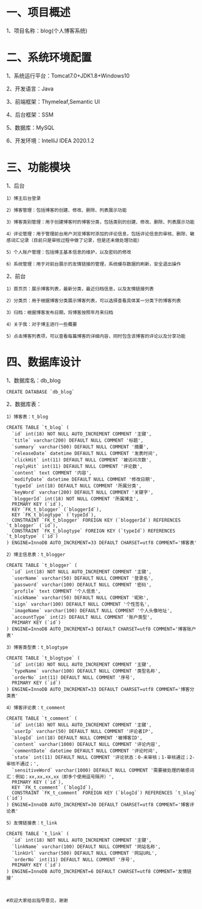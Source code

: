 # 一、项目概述

  1、项目名称：blog(个人博客系统)
  
# 二、系统环境配置

  1、系统运行平台：Tomcat7.0+JDK1.8+Windows10
  
  2、开发语言：Java
  
  3、前端框架：Thymeleaf,Semantic UI
  
  4、后台框架：SSM
  
  5、数据库：MySQL
  
  6、开发环境：IntelliJ IDEA 2020.1.2
  
# 三、功能模块

  1、后台
  
    1）博主后台登录
    
    2）博客管理：包括博客的创建、修改、删除、列表展示功能
    
    3）博客类别管理：用于创建博客时的博客分类，包括类别的创建、修改、删除、列表展示功能
    
    4）评论管理：用于管理前台用户浏览博客时添加的评论信息，包括评论信息的审核、删除、敏感词汇记录（目前只是审核过程中做了记录，但是还未做处理功能）
    
    5）个人账户管理：包括博主基本信息的维护，以及密码的修改
    
    6）系统管理：用于对前台展示的友情链接的管理，系统缓存数据的刷新，安全退出操作
  
  2、前台
  
    1）首页页：展示博客列表，最新分类，最近归档信息，以及友情链接列表
    
    2）分类页：用于根据博客分类展示博客列表，可以选择查看具体某一分类下的博客列表
    
    3）归档：根据博客发布日期，将博客按照年月来归档
    
    4）关于我：对于博主进行一些概要
    
    5）点击博客列表项，可以查看每篇博客的详细内容，同时包含该博客的评论以及分享功能
    
# 四、数据库设计

  1、数据库名：db_blog
  
    CREATE DATABASE `db_blog` 
  
  2、数据库表：
  
    1）博客表：t_blog

    CREATE TABLE `t_blog` (
      `id` int(18) NOT NULL AUTO_INCREMENT COMMENT '主键',
      `title` varchar(200) DEFAULT NULL COMMENT '标题',
      `summary` varchar(500) DEFAULT NULL COMMENT '摘要',
      `releaseDate` datetime DEFAULT NULL COMMENT '发表时间',
      `clickHit` int(11) DEFAULT NULL COMMENT '被访问次数',
      `replyHit` int(11) DEFAULT NULL COMMENT '评论数',
      `content` text COMMENT '内容',
      `modifyDate` datetime DEFAULT NULL COMMENT '修改日期',
      `typeId` int(18) DEFAULT NULL COMMENT '所属分类',
      `keyWord` varchar(200) DEFAULT NULL COMMENT '关键字',
      `bloggerId` int(18) NOT NULL COMMENT '所属博主',
      PRIMARY KEY (`id`),
      KEY `FK_t_blogger` (`bloggerId`),
      KEY `FK_t_blogtype` (`typeId`),
      CONSTRAINT `FK_t_blogger` FOREIGN KEY (`bloggerId`) REFERENCES `t_blogger` (`id`),
      CONSTRAINT `FK_t_blogtype` FOREIGN KEY (`typeId`) REFERENCES `t_blogtype` (`id`)
    ) ENGINE=InnoDB AUTO_INCREMENT=33 DEFAULT CHARSET=utf8 COMMENT='博客表'
    
    2）博主信息表：t_blogger

    CREATE TABLE `t_blogger` (
      `id` int(18) NOT NULL AUTO_INCREMENT COMMENT '主键',
      `userName` varchar(50) DEFAULT NULL COMMENT '登录名',
      `password` varchar(100) DEFAULT NULL COMMENT '密码',
      `profile` text COMMENT '个人信息',
      `nickName` varchar(50) DEFAULT NULL COMMENT '昵称',
      `sign` varchar(100) DEFAULT NULL COMMENT '个性签名',
      `imageName` varchar(100) DEFAULT NULL COMMENT '个人头像地址',
      `accountType` int(2) DEFAULT NULL COMMENT '账户类型',
      PRIMARY KEY (`id`)
    ) ENGINE=InnoDB AUTO_INCREMENT=3 DEFAULT CHARSET=utf8 COMMENT='博客账户表'
    
    3）博客类型表：t_blogtype
    
    CREATE TABLE `t_blogtype` (
      `id` int(18) NOT NULL AUTO_INCREMENT COMMENT '主键',
      `typeName` varchar(100) DEFAULT NULL COMMENT '类型名称',
      `orderNo` int(11) DEFAULT NULL COMMENT '序号',
      PRIMARY KEY (`id`)
    ) ENGINE=InnoDB AUTO_INCREMENT=33 DEFAULT CHARSET=utf8 COMMENT='博客分类表'
    
    4）博客评论表：t_comment
    
    CREATE TABLE `t_comment` (
      `id` int(18) NOT NULL AUTO_INCREMENT COMMENT '主键',
      `userIp` varchar(50) DEFAULT NULL COMMENT '评论者IP',
      `blogId` int(18) DEFAULT NULL COMMENT '被博客ID',
      `content` varchar(1000) DEFAULT NULL COMMENT '评论内容',
      `commentDate` datetime DEFAULT NULL COMMENT '评论时间',
      `state` int(11) DEFAULT NULL COMMENT '评论状态：0-未审核；1-审核通过；2-审核不通过；',
      `sensitiveWord` varchar(1000) DEFAULT NULL COMMENT '需要被处理的敏感词汇：例如：xx,xx,xx,xx（即多个使用逗号隔开）',
      PRIMARY KEY (`id`),
      KEY `FK_t_comment` (`blogId`),
      CONSTRAINT `FK_t_comment` FOREIGN KEY (`blogId`) REFERENCES `t_blog` (`id`)
    ) ENGINE=InnoDB AUTO_INCREMENT=30 DEFAULT CHARSET=utf8 COMMENT='博客评论表'
    
    5）友情链接表：t_link
    
    CREATE TABLE `t_link` (
      `id` int(18) NOT NULL AUTO_INCREMENT COMMENT '主键',
      `linkName` varchar(100) DEFAULT NULL COMMENT '网站名称',
      `linkUrl` varchar(500) DEFAULT NULL COMMENT '网站URL',
      `orderNo` int(11) DEFAULT NULL COMMENT '序号',
      PRIMARY KEY (`id`)
    ) ENGINE=InnoDB AUTO_INCREMENT=6 DEFAULT CHARSET=utf8 COMMENT='友情链接'
    
    
    
    #欢迎大家给出指导意见，谢谢

    
    

    
    
    
    
    
    
